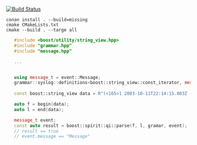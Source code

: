 [![Build Status](https://travis-ci.org/evertonantunes/syslog_parser.svg?branch=master)](https://travis-ci.org/evertonantunes/syslog_parser)

    conan install . --build=missing
    cmake CMakeLists.txt
    cmake --build . --targe all

 ```cpp
    #include <boost/utility/string_view.hpp>
    #include "grammar.hpp"
    #include "message.hpp"

    ...


    using message_t = event::Message;
    grammar::syslog::definitions<boost::string_view::const_iterator, message_t> gramar;
    
    const boost::string_view data = R"(<165>1 2003-10-11T22:14:15.003Z - MyApp - - - Message)";

    auto f = begin(data);
    auto l = end(data);

    message_t event;
    const auto result = boost::spirit::qi::parse(f, l, gramar, event);
    // result == true
    // event.message == "Message"
```

